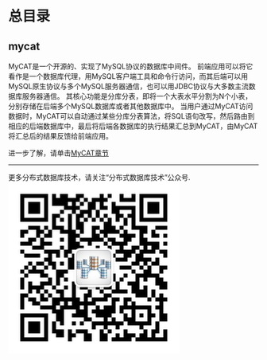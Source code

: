 # 总目录

## mycat
MyCAT是一个开源的、实现了MySQL协议的数据库中间件。
前端应用可以将它看作是一个数据库代理，用MySQL客户端工具和命令行访问，而其后端可以用MySQL原生协议与多个MySQL服务器通信，也可以用JDBC协议与大多数主流数据库服务器通信。
其核心功能是分库分表，即将一个大表水平分割为N个小表，分别存储在后端多个MySQL数据库或者其他数据库中。
当用户通过MyCAT访问数据时，MyCAT可以自动通过某些分库分表算法，将SQL语句改写，然后路由到相应的后端数据库中，最后将后端各数据库的执行结果汇总到MyCAT，由MyCAT将汇总后的结果反馈给前端应用。


进一步了解，请单击[MyCAT章节](mycat/README.md)


---
更多分布式数据库技术，请关注“分布式数据库技术”公众号.
![公众号](DRDS-X.jpg)